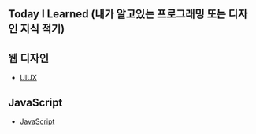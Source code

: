 [uiuxlink]: ./UIUX/UIUX.md
[javascriptlink]: ./JavaScript/javascript.md

## Today I Learned (내가 알고있는 프로그래밍 또는 디자인 지식 적기)

## 웹 디자인

- [UIUX][uiuxlink]

## JavaScript

- [JavaScript][javascriptlink]
